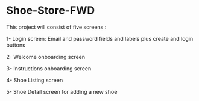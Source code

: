# Shoe-Store-FWD
This project will consist of five screens :

1- Login screen: Email and password fields and labels plus create and login buttons

2- Welcome onboarding screen

3- Instructions onboarding screen

4- Shoe Listing screen

5- Shoe Detail screen for adding a new shoe
